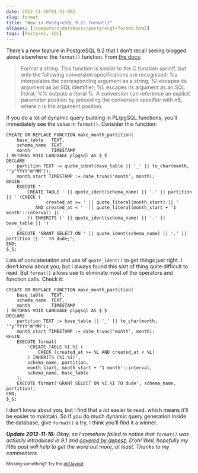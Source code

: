 ```yaml
--- 
date: 2012-11-16T01:31:00Z
slug: format
title: "New in PostgreSQL 9.2: format()"
aliases: [/computers/databases/postgresql/format.html]
tags: [Postgres, SQL]
---
```


<p>There’s a new feature in PostgreSQL 9.2 that I don’t recall seeing blogged about elsewhere: the <code>format()</code> function. From <a href="http://www.postgresql.org/docs/current/static/functions-string.html">the docs</a>:</p>

<blockquote><p>Format a string. This function is similar to the C function sprintf; but only the following conversion specifications are recognized: %s interpolates the corresponding argument as a string; %I escapes its argument as an SQL identifier; %L escapes its argument as an SQL literal; %% outputs a literal %. A conversion can reference an explicit parameter position by preceding the conversion specifier with n$, where n is the argument position.</p></blockquote>

<p>If you do a lot of dynamic query building in PL/pgSQL functions, you’ll immediately see the value in <code>format()</code>. Consider this function:</p>

<pre><code>CREATE OR REPLACE FUNCTION make_month_partition(
    base_table   TEXT,
    schema_name  TEXT,
    month        TIMESTAMP
) RETURNS VOID LANGUAGE plpgsql AS $_$
DECLARE
    partition TEXT := quote_ident(base_table || '_' || to_char(month, '"y"YYYY"m"MM'));
    month_start TIMESTAMP := date_trunc('month', month);
BEGIN
    EXECUTE '
        CREATE TABLE ' || quote_ident(schema_name) || '.' || partition || ' (CHECK (
               created_at &gt;= ' || quote_literal(month_start) || '
           AND created_at &lt; '  || quote_literal(month_start + '1 month'::interval) || '
        )) INHERITS (' || quote_ident(schema_name) || '.' || base_table || ')
    ';
    EXECUTE 'GRANT SELECT ON ' || quote_ident(schema_name) || '.' || partition || '  TO dude;';
END;
$_$;
</code></pre>

<p>Lots of concatenation and use of <code>quote_ident()</code> to get things just right. I don’t know about you, but I always found this sort of thing quite difficult to read. But <code>format()</code> allows use to eliminate most of the operators and function calls. Check it:</p>

<pre><code>CREATE OR REPLACE FUNCTION make_month_partition(
    base_table   TEXT,
    schema_name  TEXT,
    month        TIMESTAMP
) RETURNS VOID LANGUAGE plpgsql AS $_$
DECLARE
    partition TEXT := base_table || '_' || to_char(month, '"y"YYYY"m"MM');
    month_start TIMESTAMP := date_trunc('month', month);
BEGIN
    EXECUTE format(
        'CREATE TABLE %I.%I (
            CHECK (created_at &gt;= %L AND created_at &lt; %L)
        ) INHERITS (%I.%I)',
        schema_name, partition,
        month_start, month_start + '1 month'::interval,
        schema_name, base_table
    );
    EXECUTE format('GRANT SELECT ON %I.%I TO dude', schema_name, partition);
END;
$_$;
</code></pre>

<p>I don’t know about you, but I find that a <em>lot</em> easier to read. which means it’ll be easier to maintain. So if you do much dynamic query generation inside the database, give <code>format()</code> a try, I think you’ll find it a winner.</p>

<p><em><strong>Update 2012-11-16:</strong> Okay, so I somehow failed to notice that <code>format()</code> was actually introduced in 9.1 and <a href="http://www.depesz.com/2010/11/21/waiting-for-9-1-format/">covered by depesz</a>. D’oh! Well, hopefully my little post will help to get the word out more, at least. Thanks to my commenters.</em></p>

<p class="past"><small>Missing something? Try the <a rel="nofollow" href="http://past.justatheory.com/computers/databases/postgresql/format.html">old layout</a>.</small></p>


